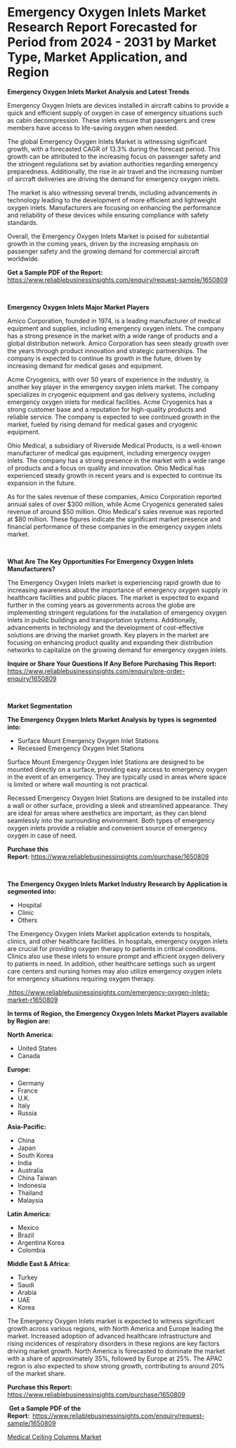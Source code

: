<p><h1>Emergency Oxygen Inlets Market Research Report Forecasted for Period from 2024 -  2031 by Market Type, Market Application, and Region</h1></p><p><strong>Emergency Oxygen Inlets Market Analysis and Latest Trends</strong></p>
<p><p>Emergency Oxygen Inlets are devices installed in aircraft cabins to provide a quick and efficient supply of oxygen in case of emergency situations such as cabin decompression. These inlets ensure that passengers and crew members have access to life-saving oxygen when needed.</p><p>The global Emergency Oxygen Inlets Market is witnessing significant growth, with a forecasted CAGR of 13.3% during the forecast period. This growth can be attributed to the increasing focus on passenger safety and the stringent regulations set by aviation authorities regarding emergency preparedness. Additionally, the rise in air travel and the increasing number of aircraft deliveries are driving the demand for emergency oxygen inlets.</p><p>The market is also witnessing several trends, including advancements in technology leading to the development of more efficient and lightweight oxygen inlets. Manufacturers are focusing on enhancing the performance and reliability of these devices while ensuring compliance with safety standards.</p><p>Overall, the Emergency Oxygen Inlets Market is poised for substantial growth in the coming years, driven by the increasing emphasis on passenger safety and the growing demand for commercial aircraft worldwide.</p></p>
<p><strong>Get a Sample PDF of the Report:&nbsp;</strong> <a href="https://www.reliablebusinessinsights.com/enquiry/request-sample/1650809">https://www.reliablebusinessinsights.com/enquiry/request-sample/1650809</a></p>
<p>&nbsp;</p>
<p><strong>Emergency Oxygen Inlets Major Market Players</strong></p>
<p><p>Amico Corporation, founded in 1974, is a leading manufacturer of medical equipment and supplies, including emergency oxygen inlets. The company has a strong presence in the market with a wide range of products and a global distribution network. Amico Corporation has seen steady growth over the years through product innovation and strategic partnerships. The company is expected to continue its growth in the future, driven by increasing demand for medical gases and equipment.</p><p>Acme Cryogenics, with over 50 years of experience in the industry, is another key player in the emergency oxygen inlets market. The company specializes in cryogenic equipment and gas delivery systems, including emergency oxygen inlets for medical facilities. Acme Cryogenics has a strong customer base and a reputation for high-quality products and reliable service. The company is expected to see continued growth in the market, fueled by rising demand for medical gases and cryogenic equipment.</p><p>Ohio Medical, a subsidiary of Riverside Medical Products, is a well-known manufacturer of medical gas equipment, including emergency oxygen inlets. The company has a strong presence in the market with a wide range of products and a focus on quality and innovation. Ohio Medical has experienced steady growth in recent years and is expected to continue its expansion in the future.</p><p>As for the sales revenue of these companies, Amico Corporation reported annual sales of over $300 million, while Acme Cryogenics generated sales revenue of around $50 million. Ohio Medical's sales revenue was reported at $80 million. These figures indicate the significant market presence and financial performance of these companies in the emergency oxygen inlets market.</p></p>
<p>&nbsp;</p>
<p><strong>What Are The Key Opportunities For Emergency Oxygen Inlets Manufacturers?</strong></p>
<p><p>The Emergency Oxygen Inlets market is experiencing rapid growth due to increasing awareness about the importance of emergency oxygen supply in healthcare facilities and public places. The market is expected to expand further in the coming years as governments across the globe are implementing stringent regulations for the installation of emergency oxygen inlets in public buildings and transportation systems. Additionally, advancements in technology and the development of cost-effective solutions are driving the market growth. Key players in the market are focusing on enhancing product quality and expanding their distribution networks to capitalize on the growing demand for emergency oxygen inlets.</p></p>
<p><strong>Inquire or Share Your Questions If Any Before Purchasing This Report:</strong> <a href="https://www.reliablebusinessinsights.com/enquiry/pre-order-enquiry/1650809">https://www.reliablebusinessinsights.com/enquiry/pre-order-enquiry/1650809</a></p>
<p>&nbsp;</p>
<p><strong>Market Segmentation</strong></p>
<p><strong>The Emergency Oxygen Inlets Market Analysis by types is segmented into:</strong></p>
<p><ul><li>Surface Mount Emergency Oxygen Inlet Stations</li><li>Recessed Emergency Oxygen Inlet Stations</li></ul></p>
<p><p>Surface Mount Emergency Oxygen Inlet Stations are designed to be mounted directly on a surface, providing easy access to emergency oxygen in the event of an emergency. They are typically used in areas where space is limited or where wall mounting is not practical. </p><p>Recessed Emergency Oxygen Inlet Stations are designed to be installed into a wall or other surface, providing a sleek and streamlined appearance. They are ideal for areas where aesthetics are important, as they can blend seamlessly into the surrounding environment. Both types of emergency oxygen inlets provide a reliable and convenient source of emergency oxygen in case of need.</p></p>
<p><strong>Purchase this Report:&nbsp;</strong><a href="https://www.reliablebusinessinsights.com/purchase/1650809">https://www.reliablebusinessinsights.com/purchase/1650809</a></p>
<p>&nbsp;</p>
<p><strong>The Emergency Oxygen Inlets Market Industry Research by Application is segmented into:</strong></p>
<p><ul><li>Hospital</li><li>Clinic</li><li>Others</li></ul></p>
<p><p>The Emergency Oxygen Inlets Market application extends to hospitals, clinics, and other healthcare facilities. In hospitals, emergency oxygen inlets are crucial for providing oxygen therapy to patients in critical conditions. Clinics also use these inlets to ensure prompt and efficient oxygen delivery to patients in need. In addition, other healthcare settings such as urgent care centers and nursing homes may also utilize emergency oxygen inlets for emergency situations requiring oxygen therapy.</p></p>
<p><a href="https://www.reliablebusinessinsights.com/emergency-oxygen-inlets-market-r1650809">&nbsp;https://www.reliablebusinessinsights.com/emergency-oxygen-inlets-market-r1650809</a></p>
<p><strong>In terms of Region, the Emergency Oxygen Inlets Market Players available by Region are:</strong></p>
<p>
    <p> <strong> North America: </strong>
        <ul>
            <li>United States</li>
            <li>Canada</li>
        </ul>
        </p> 
    <p> <strong> Europe: </strong>
        <ul>
            <li>Germany</li>
            <li>France</li>
            <li>U.K.</li>
            <li>Italy</li>
            <li>Russia</li>
        </ul>
        </p> 
    <p> <strong> Asia-Pacific: </strong>
        <ul>
            <li>China</li>
            <li>Japan</li>
            <li>South Korea</li>
            <li>India</li>
            <li>Australia</li>
            <li>China Taiwan</li>
            <li>Indonesia</li>
            <li>Thailand</li>
            <li>Malaysia</li>
        </ul>
        </p> 
    <p> <strong> Latin America: </strong>
        <ul>
            <li>Mexico</li>
            <li>Brazil</li>
            <li>Argentina Korea</li>
            <li>Colombia</li>
        </ul>
        </p> 
    <p> <strong> Middle East & Africa: </strong>
        <ul>
            <li>Turkey</li>
            <li>Saudi</li>
            <li>Arabia</li>
            <li>UAE</li>
            <li>Korea</li>
        </ul>
    </p>
    </p>
<p><p>The Emergency Oxygen Inlets market is expected to witness significant growth across various regions, with North America and Europe leading the market. Increased adoption of advanced healthcare infrastructure and rising incidences of respiratory disorders in these regions are key factors driving market growth. North America is forecasted to dominate the market with a share of approximately 35%, followed by Europe at 25%. The APAC region is also expected to show strong growth, contributing to around 20% of the market share.</p></p>
<p><strong>Purchase this Report: </strong><a href="https://www.reliablebusinessinsights.com/purchase/1650809">https://www.reliablebusinessinsights.com/purchase/1650809</a></p>
<p>&nbsp;<strong>Get a Sample PDF of the Report:&nbsp;&nbsp;</strong><a href="https://www.reliablebusinessinsights.com/enquiry/request-sample/1650809">https://www.reliablebusinessinsights.com/enquiry/request-sample/1650809</a></p>
<p><strong></strong></p>
<p><p><a href="https://github.com/mabutironaldo/Market-Research-Report-List-4/blob/main/medical-ceiling-columns-market.md">Medical Ceiling Columns Market</a></p></p>